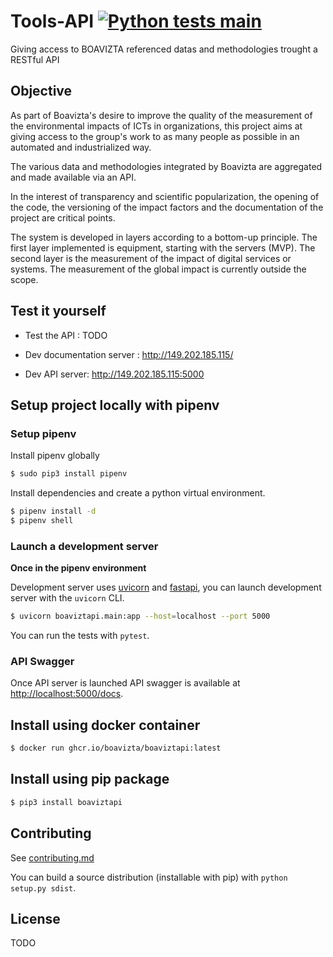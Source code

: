 # Tools-API [![Python tests main](https://github.com/Boavizta/Tools-API/actions/workflows/main-main.yml/badge.svg?branch=main)](https://github.com/Boavizta/Tools-API/actions/workflows/main-main.yml)

Giving access to BOAVIZTA referenced datas and methodologies trought a RESTful API

## Objective

As part of Boavizta's desire to improve the quality of the measurement of the environmental impacts of ICTs in organizations, this project aims at giving access to the group's work to as many people as possible in an automated and industrialized way.  

The various data and methodologies integrated by Boavizta are aggregated and made available via an API. 

In the interest of transparency and scientific popularization, the opening of the code, the versioning of the impact factors and the documentation of the project are critical points.

The system is developed in layers according to a bottom-up principle. The first layer implemented is equipment, starting with the servers (MVP). The second layer is the measurement of the impact of digital services or systems. The measurement of the global impact is currently outside the scope. 

## Test it yourself

* Test the API : TODO

* Dev documentation server : http://149.202.185.115/

* Dev API server: http://149.202.185.115:5000

## Setup project locally with pipenv

### Setup pipenv

Install pipenv globally
```bash
$ sudo pip3 install pipenv
```

Install dependencies and create a python virtual environment.
```bash
$ pipenv install -d 
$ pipenv shell
```

### Launch a development server

**Once in the pipenv environment**

Development server uses [uvicorn](https://www.uvicorn.org/) and [fastapi](https://fastapi.tiangolo.com/), you can launch development server with the `uvicorn` CLI.

```bash
$ uvicorn boaviztapi.main:app --host=localhost --port 5000
```
You can run the tests with `pytest`.

### API Swagger

Once API server is launched API swagger is available at [http://localhost:5000/docs](http://localhost:5000/docs).

## Install using docker container
```bash
$ docker run ghcr.io/boavizta/boaviztapi:latest
```

## Install using pip package
```bash
$ pip3 install boaviztapi
```

## Contributing

See [contributing.md](./CONTRIBUTING.md)

You can build a source distribution (installable with pip) with `python setup.py sdist`.

## License

TODO
